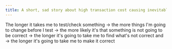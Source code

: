 ```yaml
---
title: A short, sad story about high transaction cost causing inevitable big batches and long feedback loops.
---
```


The longer it takes me to test/check something ->
the more things I'm going to change before I test ->
the more likely it's that something is not going to be correct ->
the longer it's going to take me to find what's not correct and ->
the longer it's going to take me to make it correct
